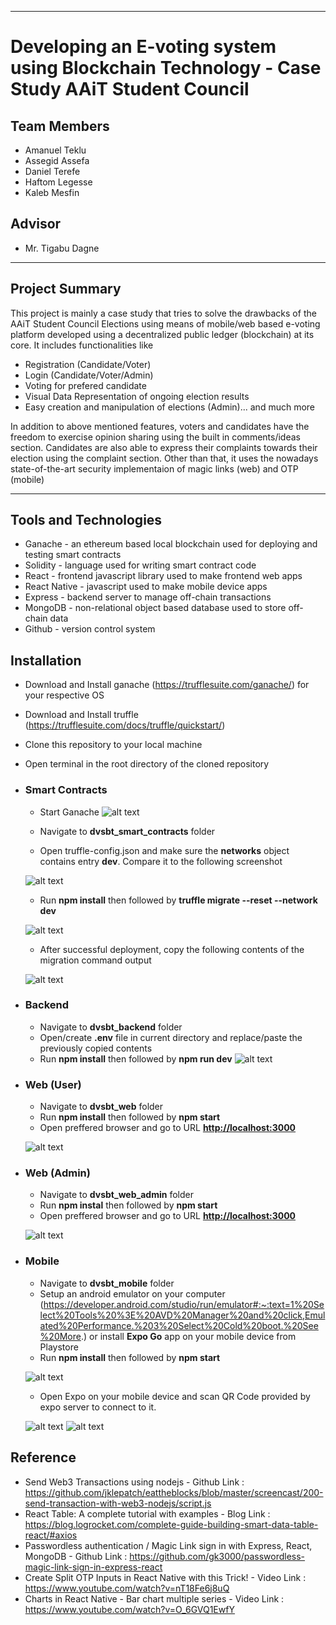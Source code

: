 ***

# Developing an E-voting system using Blockchain Technology - Case Study AAiT Student Council

## Team Members

* Amanuel Teklu
* Assegid Assefa
* Daniel Terefe
* Haftom Legesse
* Kaleb Mesfin

## Advisor

* Mr. Tigabu Dagne

***

## Project Summary

This project is mainly a case study that tries to solve the drawbacks of the AAiT Student Council Elections using means of mobile/web based e-voting platform developed using a decentralized public ledger (blockchain) at its core. It includes functionalities like

* Registration (Candidate/Voter)
* Login (Candidate/Voter/Admin)
* Voting for prefered candidate
* Visual Data Representation of ongoing election results
* Easy creation and manipulation of elections (Admin)... and much more

In addition to above mentioned features, voters and candidates have the freedom to exercise opinion sharing using the built in comments/ideas section. Candidates are also able to express their complaints towards their election using the complaint section. Other than that, it uses the nowadays state-of-the-art security implementaion of magic links (web) and OTP (mobile)

***

## Tools and Technologies

* Ganache - an ethereum based local blockchain used for deploying and testing smart contracts
* Solidity - language used for writing smart contract code
* React - frontend javascript library used to make frontend web apps
* React Native - javascript used to make mobile device apps
* Express - backend server to manage off-chain transactions
* MongoDB - non-relational object based database used to store off-chain data
* Github - version control system

## Installation

* Download and Install ganache (<https://trufflesuite.com/ganache/>) for your respective OS
* Download and Install truffle (<https://trufflesuite.com/docs/truffle/quickstart/>)
* Clone this repository to your local machine
* Open terminal in the root directory of the cloned repository

* ### Smart Contracts

  * Start Ganache
  ![alt text](https://github.com/Group-26-Final-Project/final-project-updated/blob/main/screenshots/ganache.png)
  
  * Navigate to **dvsbt_smart_contracts** folder
  * Open truffle-config.json and make sure the **networks** object contains entry **dev**. Compare it to the following screenshot

  ![alt text](https://github.com/Group-26-Final-Project/final-project-updated/blob/main/screenshots/truffle-config.png)

  * Run **npm install** then followed by **truffle migrate --reset --network dev**

  ![alt text](https://github.com/Group-26-Final-Project/final-project-updated/blob/main/screenshots/migration%20command.png)

  * After successful deployment, copy the following contents of the migration command output

  ![alt text](https://github.com/Group-26-Final-Project/final-project-updated/blob/main/screenshots/get%20deployed%20contract%20address.png)

* ### Backend

  * Navigate to **dvsbt_backend** folder
  * Open/create **.env** file in current directory and replace/paste the previously copied contents
  * Run **npm install** then followed by **npm run dev**
  ![alt text](https://github.com/Group-26-Final-Project/final-project-updated/blob/main/screenshots/backend.png)

* ### Web (User)

  * Navigate to **dvsbt_web** folder
  * Run **npm install** then followed by **npm start**
  * Open preffered browser and go to URL **<http://localhost:3000>**

  ![alt text](https://github.com/Group-26-Final-Project/final-project-updated/blob/main/screenshots/web_user.png)

* ### Web (Admin)

  * Navigate to **dvsbt_web_admin** folder
  * Run **npm instal** then followed by **npm start**
  * Open preffered browser and go to URL **<http://localhost:3000>**

  ![alt text](https://github.com/Group-26-Final-Project/final-project-updated/blob/main/screenshots/web_admin.png)

* ### Mobile

  * Navigate to **dvsbt_mobile** folder
  * Setup an android emulator on your computer (<https://developer.android.com/studio/run/emulator#:~:text=1%20Select%20Tools%20%3E%20AVD%20Manager%20and%20click,Emulated%20Performance.%203%20Select%20Cold%20boot.%20See%20More>.) or install **Expo Go** app on your mobile device from Playstore
  * Run **npm install** then followed by **npm start**

  ![alt text](https://github.com/Group-26-Final-Project/final-project-updated/blob/main/screenshots/mobile.png)
  
  * Open Expo on your mobile device and scan QR Code provided by expo server to connect to it.

  ![alt text](https://github.com/Group-26-Final-Project/final-project-updated/blob/main/screenshots/expo%20server%20running.png)
  ![alt text](https://github.com/Group-26-Final-Project/final-project-updated/blob/main/screenshots/expo%20go.jpg)

## Reference

* Send Web3 Transactions using nodejs - Github Link : <https://github.com/jklepatch/eattheblocks/blob/master/screencast/200-send-transaction-with-web3-nodejs/script.js>
* React Table: A complete tutorial with examples - Blog Link : <https://blog.logrocket.com/complete-guide-building-smart-data-table-react/#axios>
* Passwordless authentication / Magic Link sign in with Express, React, MongoDB - Github Link : <https://github.com/gk3000/passwordless-magic-link-sign-in-express-react>
* Create Split OTP Inputs in React Native with this Trick! - Video Link : <https://www.youtube.com/watch?v=nT18Fe6j8uQ>
* Charts in React Native - Bar chart multiple series - Video Link : <https://www.youtube.com/watch?v=O_6GVQ1EwfY>
